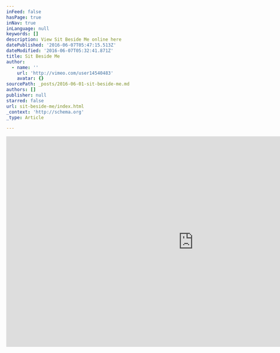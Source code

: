 ```yaml
---
inFeed: false
hasPage: true
inNav: true
inLanguage: null
keywords: []
description: View Sit Beside Me online here
datePublished: '2016-06-07T05:47:15.513Z'
dateModified: '2016-06-07T05:32:41.871Z'
title: Sit Beside Me
author:
  - name: ''
    url: 'http://vimeo.com/user14540483'
    avatar: {}
sourcePath: _posts/2016-06-01-sit-beside-me.md
authors: []
publisher: null
starred: false
url: sit-beside-me/index.html
_context: 'http://schema.org'
_type: Article

---
```

<iframe src="https://cdn.embedly.com/widgets/media.html?src=https%3A%2F%2Fplayer.vimeo.com%2Fvideo%2F93120546&amp;url=https%3A%2F%2Fplayer.vimeo.com%2Fvideo%2F93120546%22&amp;image=http%3A%2F%2Fi.vimeocdn.com%2Fvideo%2F473098801_960.jpg&amp;key=b7d04c9b404c499eba89ee7072e1c4f7&amp;type=text%2Fhtml&amp;schema=vimeo" width="1000" height="563" scrolling="no" frameborder="0" allowfullscreen="" style=""></iframe>